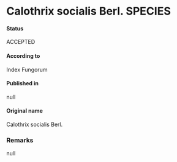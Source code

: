 Calothrix socialis Berl. SPECIES
=======

#### Status
ACCEPTED

#### According to
Index Fungorum

#### Published in
null

#### Original name
Calothrix socialis Berl.

### Remarks
null